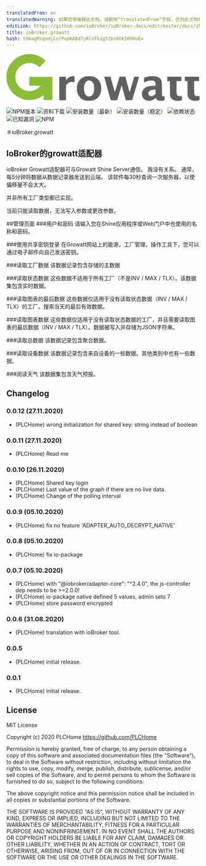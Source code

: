 ```yaml
---
translatedFrom: en
translatedWarning: 如果您想编辑此文档，请删除“translatedFrom”字段，否则此文档将再次自动翻译
editLink: https://github.com/ioBroker/ioBroker.docs/edit/master/docs/zh-cn/adapterref/iobroker.growatt/README.md
title: ioBroker.growatt
hash: tXmagMsqudjCn/PupKABd7yRlnTk1g53bn8Uk5R9HuE=
---
```

![商标](../../../en/adapterref/iobroker.growatt/admin/glogo.png)

![NPM版本](http://img.shields.io/npm/v/iobroker.growatt.svg)
![资料下载](https://img.shields.io/npm/dm/iobroker.growatt.svg)
![安装数量（最新）](http://iobroker.live/badges/growatt-installed.svg)
![安装数量（稳定）](http://iobroker.live/badges/growatt-stable.svg)
![依赖状态](https://img.shields.io/david/PLCHome/ioBroker.growatt.svg)
![已知漏洞](https://snyk.io/test/github/PLCHome/ioBroker.growatt/badge.svg)
![NPM](https://nodei.co/npm/iobroker.growatt.png?downloads=true)

＃ioBroker.growatt
## IoBroker的growatt适配器
ioBroker Growatt适配器可与Growatt Shine Server通信。
我没有关系。
通常，每5分钟将数据从数据记录器发送到云端。
该软件每30秒查询一次服务器，以使偏移量不会太大。

并非所有工厂类型都已实现。

当前只能读取数据，无法写入参数或更改参数。

##管理页面
###用户和密码
请输入您在Shine应用程序或Web门户中也使用的名称和密码。

###使用共享密钥登录
在Growatt网站上的能源，工厂管理，操作工具下，您可以通过电子邮件向自己发送密钥。

###读取工厂数据
该数据记录包含存储的主数据

###读取状态数据
这些数据不适用于所有工厂（不是INV / MAX / TLX）。该数据集包含实时数据。

###读取图表的最后数据
这些数据仅适用于没有读取状态数据（INV / MAX / TLX）的工厂。搜索当天的最后有效数据。

###读取图表数据
这些数据仅适用于没有读取状态数据的工厂，并且需要读取图表的最后数据（INV / MAX / TLX）。数据被写入并存储为JSON字符串。

###读取总数据
该数据记录包含聚合数据。

###读取设备数据
该数据记录包含来自设备的一些数据。其他类别中也有一些数据。

###阅读天气
该数据集包含天气预报。

## Changelog
### 0.0.12 (27.11.2020)
* (PLCHome) wrong initialization for shared key: string instead of boolean

### 0.0.11 (27.11.2020)
* (PLCHome) Read me

### 0.0.10 (26.11.2020)
* (PLCHome) Shared key login
* (PLCHome) Last value of the graph if there are no live data.
* (PLCHome) Change of the polling interval

### 0.0.9 (05.10.2020)
* (PLCHome) fix no feature 'ADAPTER_AUTO_DECRYPT_NATIVE'

### 0.0.8 (05.10.2020)
* (PLCHome) fix io-package

### 0.0.7 (05.10.2020)
* (PLCHome) with "@iobroker/adapter-core": "^2.4.0", the js-controller dep needs to be >=2.0.0!
* (PLCHome) io-package native defined 5 values, admin sets 7
* (PLCHome) store password encrypted

### 0.0.6 (31.08.2020)
* (PLCHome) translation with ioBroker tool.

### 0.0.5
* (PLCHome) initial release.

### 0.0.1
* (PLCHome) initial release.

## License
MIT License

Copyright (c) 2020 PLCHome <https://github.com/PLCHome>

Permission is hereby granted, free of charge, to any person obtaining a copy
of this software and associated documentation files (the "Software"), to deal
in the Software without restriction, including without limitation the rights
to use, copy, modify, merge, publish, distribute, sublicense, and/or sell
copies of the Software, and to permit persons to whom the Software is
furnished to do so, subject to the following conditions:

The above copyright notice and this permission notice shall be included in all
copies or substantial portions of the Software.

THE SOFTWARE IS PROVIDED "AS IS", WITHOUT WARRANTY OF ANY KIND, EXPRESS OR
IMPLIED, INCLUDING BUT NOT LIMITED TO THE WARRANTIES OF MERCHANTABILITY,
FITNESS FOR A PARTICULAR PURPOSE AND NONINFRINGEMENT. IN NO EVENT SHALL THE
AUTHORS OR COPYRIGHT HOLDERS BE LIABLE FOR ANY CLAIM, DAMAGES OR OTHER
LIABILITY, WHETHER IN AN ACTION OF CONTRACT, TORT OR OTHERWISE, ARISING FROM,
OUT OF OR IN CONNECTION WITH THE SOFTWARE OR THE USE OR OTHER DEALINGS IN THE
SOFTWARE.
